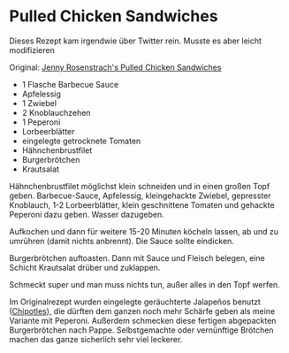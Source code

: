 # Pulled Chicken Sandwiches

Dieses Rezept kam irgendwie über Twitter rein. Musste es aber leicht modifizieren

Original: [Jenny Rosenstrach's Pulled Chicken Sandwiches](http://www.thewednesdaychef.com/the_wednesday_chef/2013/09/jenny-rosenstrachs-pulled-chicken-sandwiches.html)

* 1 Flasche Barbecue Sauce
* Apfelessig
* 1 Zwiebel
* 2 Knoblauchzehen
* 1 Peperoni
* Lorbeerblätter
* eingelegte getrocknete Tomaten
* Hähnchenbrustfilet
* Burgerbrötchen
* Krautsalat

Hähnchenbrustfilet möglichst klein schneiden und in einen großen Topf geben.
Barbecue-Sauce, Apfelessig, kleingehackte Zwiebel, gepresster Knoblauch, 1-2
Lorbeerblätter, klein geschnittene Tomaten und gehackte Peperoni dazu geben.
Wasser dazugeben.

Aufkochen und dann für weitere 15-20 Minuten köcheln lassen, ab und zu umrühren
(damit nichts anbrennt).
Die Sauce sollte eindicken.

Burgerbrötchen auftoasten. Dann mit Sauce und Fleisch belegen, eine Schicht
Krautsalat drüber und zuklappen.

Schmeckt super und man muss nichts tun, außer alles in den Topf werfen.

Im Originalrezept wurden eingelegte geräuchterte Jalapeños benutzt
([Chipotles](http://de.wikipedia.org/wiki/Jalape%C3%B1o#Ger.C3.A4ucherte_Jalape.C3.B1os_.E2.80.93_Chipotles)),
die dürften dem ganzen noch mehr Schärfe geben als meine Variante mit Peperoni.
Außerdem schmecken diese fertigen abgepackten Burgerbrötchen nach Pappe.
Selbstgemachte oder vernünftige Brötchen machen das ganze sicherlich sehr viel
leckerer.
